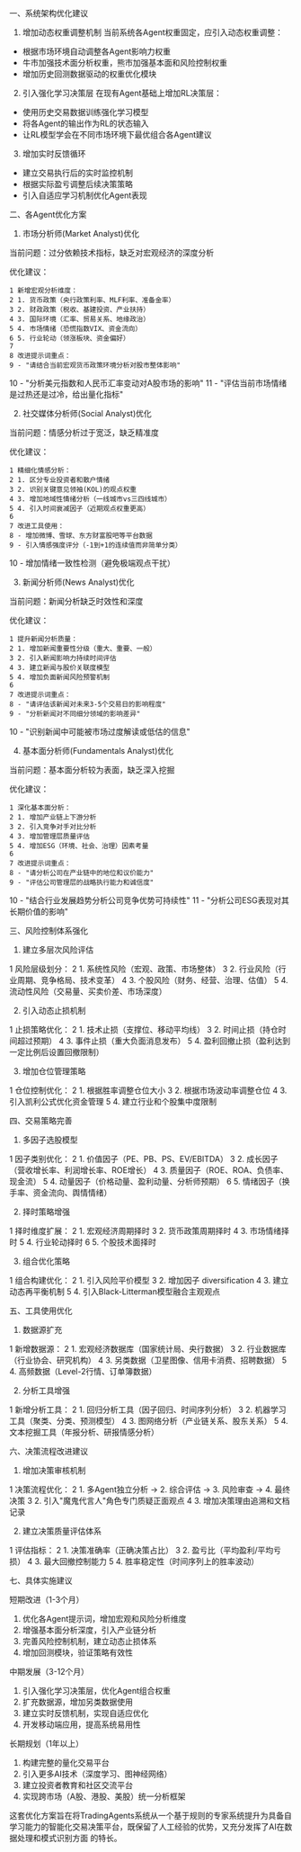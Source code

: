 一、系统架构优化建议

  1. 增加动态权重调整机制
  当前系统各Agent权重固定，应引入动态权重调整：
   - 根据市场环境自动调整各Agent影响力权重
   - 牛市加强技术面分析权重，熊市加强基本面和风险控制权重
   - 增加历史回测数据驱动的权重优化模块

  2. 引入强化学习决策层
  在现有Agent基础上增加RL决策层：
   - 使用历史交易数据训练强化学习模型
   - 将各Agent的输出作为RL的状态输入
   - 让RL模型学会在不同市场环境下最优组合各Agent建议

  3. 增加实时反馈循环
   - 建立交易执行后的实时监控机制
   - 根据实际盈亏调整后续决策策略
   - 引入自适应学习机制优化Agent表现

  二、各Agent优化方案

  1. 市场分析师(Market Analyst)优化

  当前问题：过分依赖技术指标，缺乏对宏观经济的深度分析

  优化建议：

    1 新增宏观分析维度：
    2 1. 货币政策（央行政策利率、MLF利率、准备金率）
    3 2. 财政政策（税收、基建投资、产业扶持）
    4 3. 国际环境（汇率、贸易关系、地缘政治）
    5 4. 市场情绪（恐慌指数VIX、资金流向）
    6 5. 行业轮动（领涨板块、资金偏好）
    7
    8 改进提示词重点：
    9 - "请结合当前宏观货币政策环境分析对股市整体影响"
   10 - "分析美元指数和人民币汇率变动对A股市场的影响"
   11 - "评估当前市场情绪是过热还是过冷，给出量化指标"

  2. 社交媒体分析师(Social Analyst)优化

  当前问题：情感分析过于宽泛，缺乏精准度

  优化建议：

    1 精细化情感分析：
    2 1. 区分专业投资者和散户情绪
    3 2. 识别关键意见领袖(KOL)的观点权重
    4 3. 增加地域性情绪分析（一线城市vs三四线城市）
    5 4. 引入时间衰减因子（近期观点权重更高）
    6
    7 改进工具使用：
    8 - 增加微博、雪球、东方财富股吧等平台数据
    9 - 引入情感强度评分（-1到+1的连续值而非简单分类）
   10 - 增加情绪一致性检测（避免极端观点干扰）

  3. 新闻分析师(News Analyst)优化

  当前问题：新闻分析缺乏时效性和深度

  优化建议：

    1 提升新闻分析质量：
    2 1. 增加新闻重要性分级（重大、重要、一般）
    3 2. 引入新闻影响力持续时间评估
    4 3. 建立新闻与股价关联度模型
    5 4. 增加负面新闻风险预警机制
    6
    7 改进提示词重点：
    8 - "请评估该新闻对未来3-5个交易日的影响程度"
    9 - "分析新闻对不同细分领域的影响差异"
   10 - "识别新闻中可能被市场过度解读或低估的信息"

  4. 基本面分析师(Fundamentals Analyst)优化

  当前问题：基本面分析较为表面，缺乏深入挖掘

  优化建议：

    1 深化基本面分析：
    2 1. 增加产业链上下游分析
    3 2. 引入竞争对手对比分析
    4 3. 增加管理层质量评估
    5 4. 增加ESG（环境、社会、治理）因素考量
    6
    7 改进提示词重点：
    8 - "请分析公司在产业链中的地位和议价能力"
    9 - "评估公司管理层的战略执行能力和诚信度"
   10 - "结合行业发展趋势分析公司竞争优势可持续性"
   11 - "分析公司ESG表现对其长期价值的影响"

  三、风险控制体系强化

  1. 建立多层次风险评估

   1 风险层级划分：
   2 1. 系统性风险（宏观、政策、市场整体）
   3 2. 行业风险（行业周期、竞争格局、技术变革）
   4 3. 个股风险（财务、经营、治理、估值）
   5 4. 流动性风险（交易量、买卖价差、市场深度）

  2. 引入动态止损机制

   1 止损策略优化：
   2 1. 技术止损（支撑位、移动平均线）
   3 2. 时间止损（持仓时间超过预期）
   4 3. 事件止损（重大负面消息发布）
   5 4. 盈利回撤止损（盈利达到一定比例后设置回撤限制）

  3. 增加仓位管理策略

   1 仓位控制优化：
   2 1. 根据胜率调整仓位大小
   3 2. 根据市场波动率调整仓位
   4 3. 引入凯利公式优化资金管理
   5 4. 建立行业和个股集中度限制

  四、交易策略完善

  1. 多因子选股模型

   1 因子类别优化：
   2 1. 价值因子（PE、PB、PS、EV/EBITDA）
   3 2. 成长因子（营收增长率、利润增长率、ROE增长）
   4 3. 质量因子（ROE、ROA、负债率、现金流）
   5 4. 动量因子（价格动量、盈利动量、分析师预期）
   6 5. 情绪因子（换手率、资金流向、舆情情绪）

  2. 择时策略增强

   1 择时维度扩展：
   2 1. 宏观经济周期择时
   3 2. 货币政策周期择时
   4 3. 市场情绪择时
   5 4. 行业轮动择时
   6 5. 个股技术面择时

  3. 组合优化策略

   1 组合构建优化：
   2 1. 引入风险平价模型
   3 2. 增加因子 diversification
   4 3. 建立动态再平衡机制
   5 4. 引入Black-Litterman模型融合主观观点

  五、工具使用优化

  1. 数据源扩充

   1 新增数据源：
   2 1. 宏观经济数据库（国家统计局、央行数据）
   3 2. 行业数据库（行业协会、研究机构）
   4 3. 另类数据（卫星图像、信用卡消费、招聘数据）
   5 4. 高频数据（Level-2行情、订单簿数据）

  2. 分析工具增强

   1 新增分析工具：
   2 1. 回归分析工具（因子回归、时间序列分析）
   3 2. 机器学习工具（聚类、分类、预测模型）
   4 3. 图网络分析（产业链关系、股东关系）
   5 4. 文本挖掘工具（年报分析、研报情感分析）

  六、决策流程改进建议

  1. 增加决策审核机制

   1 决策流程优化：
   2 1. 多Agent独立分析 → 2. 综合评估 → 3. 风险审查 → 4. 最终决策
   3 2. 引入"魔鬼代言人"角色专门质疑正面观点
   4 3. 增加决策理由追溯和文档记录

  2. 建立决策质量评估体系

   1 评估指标：
   2 1. 决策准确率（正确决策占比）
   3 2. 盈亏比（平均盈利/平均亏损）
   4 3. 最大回撤控制能力
   5 4. 胜率稳定性（时间序列上的胜率波动）

  七、具体实施建议

  短期改进（1-3个月）
   1. 优化各Agent提示词，增加宏观和风险分析维度
   2. 增强基本面分析深度，引入产业链分析
   3. 完善风险控制机制，建立动态止损体系
   4. 增加回测模块，验证策略有效性

  中期发展（3-12个月）
   1. 引入强化学习决策层，优化Agent组合权重
   2. 扩充数据源，增加另类数据使用
   3. 建立实时反馈机制，实现自适应优化
   4. 开发移动端应用，提高系统易用性

  长期规划（1年以上）
   1. 构建完整的量化交易平台
   2. 引入更多AI技术（深度学习、图神经网络）
   3. 建立投资者教育和社区交流平台
   4. 实现跨市场（A股、港股、美股）统一分析框架

  这套优化方案旨在将TradingAgents系统从一个基于规则的专家系统提升为具备自学习能力的智能化交易决策平台，既保留了人工经验的优势，又充分发挥了AI在数据处理和模式识别方面
  的特长。